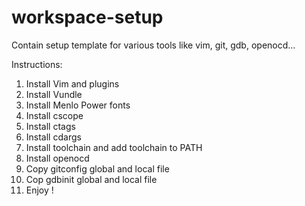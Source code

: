 # workspace-setup
Contain setup template for various tools like vim, git, gdb, openocd...

Instructions:
1. Install Vim and plugins
2. Install Vundle
3. Install Menlo Power fonts
4. Install cscope
5. Install  ctags
6. Install cdargs
7. Install toolchain and add toolchain to PATH
8. Install openocd
8. Copy gitconfig global and local file
9. Cop gdbinit global and local file
10. Enjoy !

